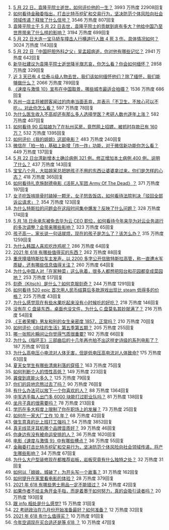 1. [5 月 22 日，袁隆平院士逝世，如何评价他的一生？](https://www.zhihu.com/question/460808291) 3993 万热度 22908回复
1. [如何看待金融委指出，打击比特币挖矿和交易行为，坚决防范个体风险向社会领域传递？释放了什么信号？](https://www.zhihu.com/question/460721703) 3546 万热度 807回复
1. [袁隆平院士于 5 月 22 日去世，袁隆平院士的贡献到底有多大？他给中国乃至世界带来了什么样的影响？](https://www.zhihu.com/question/460812976) 3194 万热度 699回复
1. [5 月 22 日大连一宝马轿车撞击人行横道行人致 4 死 3 伤，具体情况如何？](https://www.zhihu.com/question/460803059) 3024 万热度 1143回复
1. [5 月 22 日「中国肝胆外科之父」吴孟超病逝，你对他有哪些记忆？](https://www.zhihu.com/question/460817685) 2941 万热度 642回复
1. [新华社建议为袁隆平院士逝世降半旗志哀，你怎么看？你会如何缅怀？](https://www.zhihu.com/question/460853429) 2858 万热度 329回复
1. [近 3 天已有 4 位泰斗级人物去世，我们该如何缅怀他们？除了缅怀，我们能够做什么？](https://www.zhihu.com/question/460833743) 2066 万热度 789回复
1. [《速度与激情 10》宣布在中国取景，哪些城市最适合拍摄？](https://www.zhihu.com/question/459923679) 1536 万热度 686回复
1. [苏州一店主将被顾客闻过的肉串当面丢弃，并表示「不卫生，不放心可以不吃」，对此你怎么看？](https://www.zhihu.com/question/460604746) 597 万热度 78回复
1. [为什么医生收入不高却还有那么多人选择学医？考研人数也逐年上涨？](https://www.zhihu.com/question/459240182) 582 万热度 407回复
1. [如何看待 90 后姑娘为了在杭州买房，竟然网上招嫖，被抓时存款已有 160 万？](https://www.zhihu.com/question/460671555) 532 万热度 1395回复
1. [如何评价《我的姐姐》这部电影？](https://www.zhihu.com/question/453290146) 483 万热度 240回复
1. [微信在「拍一拍」基础上新增「炸一炸」功能，对于微信新功能你怎么看？](https://www.zhihu.com/question/460330878) 449 万热度 137回复
1. [5 月 22 日台湾新增本土确诊病例 321 例，修正增加本土病例 400 例，说明了什么？](https://www.zhihu.com/question/460819141) 437 万热度 143回复
1. [宝宝八个月，大姑姐家总把她孩子不用的东西让婆婆拿过来，你们是怎样的心态？](https://www.zhihu.com/question/460493652) 418 万热度 365回复
1. [如何看待扎克施耐德电影《活死人军团 Army Of The Dead》？](https://www.zhihu.com/question/460696355) 371 万热度 197回复
1. [女子吃饭啃排骨时磕掉一颗牙，女子怒告饭店，如何看待法院判决「驳回全部诉讼请求」？](https://www.zhihu.com/question/460584839) 354 万热度 123回复
1. [为什么特斯拉的问题会在这段时间集中爆发？反映了什么问题？](https://www.zhihu.com/question/460594922) 328 万热度 174回复
1. [5 月 18 日余承东被免去华为云 CEO 职位，如何看待今年来华为对云业务进行的多次调整？会带来哪些影响？](https://www.zhihu.com/question/460199755) 323 万热度 65回复
1. [孩子高一，家长说一句话就烦，现在的孩子是怎么了？该怎么办？](https://www.zhihu.com/question/446145871) 315 万热度 1259回复
1. [为什么韩国人喜欢吃炸鸡呢？](https://www.zhihu.com/question/22146758) 286 万热度 64回复
1. [2021 年 618 有哪些值得买的东西？](https://www.zhihu.com/question/456666788) 262 万热度 88回复
1. [重庆撞墙特斯拉车主发声，以 2200 多字公开信致特斯拉高管，称一直遭水军质疑，还有哪些信息值得关注？](https://www.zhihu.com/question/460684619) 260 万热度 64回复
1. [为什么中国人对「在家种菜」这么执着，很多人都想把阳台和花园都变成菜园地？](https://www.zhihu.com/question/460289845) 253 万热度 517回复
1. [刻奇（Kitsch）是什么？如何克服刻奇？](https://www.zhihu.com/question/27039705) 244 万热度 1291回复
1. [如何看待 520 epic 首次用人民币结算后多款游戏出现比 steam 低得多的价格？](https://www.zhihu.com/question/460584796) 225 万热度 43回复
1. [为什么感觉现在有些水果吃起来没有小时候吃的好吃？](https://www.zhihu.com/question/393480064) 218 万热度 146回复
1. [没有在 C 盘装东西，桌面也没文件，为什么 C 盘莫名其妙就满了？](https://www.zhihu.com/question/456677257) 216 万热度 54回复
1. [《王者荣耀》男友和别的女生亲密度 1857，正常吗？](https://www.zhihu.com/question/460112550) 210 万热度 70回复
1. [如何评价《向往的生活》第五季第五期？](https://www.zhihu.com/question/460535700) 205 万热度 255回复
1. [哪一张照片瞬间让你觉得气质很重要?](https://www.zhihu.com/question/297341335) 192 万热度 66回复
1. [为什么《指环王》三部曲后的十几年再也拍不出这样史诗级的系列电影了？](https://www.zhihu.com/question/381939834) 187 万热度 97回复
1. [为什么高电压小电流对人体无害，但是低电压高电流对人体致命?](https://www.zhihu.com/question/388159656) 175 万热度 63回复
1. [夏天女学生有哪些清爽利落的穿搭？](https://www.zhihu.com/question/395417374) 163 万热度 75回复
1. [如何判断个人的悟性高低？](https://www.zhihu.com/question/24123447) 149 万热度 223回复
1. [龚俊到底能火多久？](https://www.zhihu.com/question/456965858) 125 万热度 79回复
1. [你们的异地恋熬过去了吗？](https://www.zhihu.com/question/460329836) 90 万热度 76回复
1. [有什么办法可以放下一个你喜欢的人？](https://www.zhihu.com/question/423049471) 88 万热度 1364回复
1. [中军选手每人出门多 6000 块能打过职业队吗？](https://www.zhihu.com/question/459668976) 81 万热度 138回复
1. [坐月子真的很需要吗？](https://www.zhihu.com/question/430742837) 78 万热度 213回复
1. [学历在多大程度上限制了你在职场上的发展？](https://www.zhihu.com/question/460617091) 73 万热度 25回复
1. [如何在一家大厂工作 10 年？](https://www.zhihu.com/question/460106786) 68 万热度 42回复
1. [做生意真的比上班打工强吗？](https://www.zhihu.com/question/327874416) 54 万热度 3852回复
1. [真无线蓝牙耳机哪个品牌音质好？](https://www.zhihu.com/question/448219382) 39 万热度 46回复
1. [你身边有没有被命运安排的人？](https://www.zhihu.com/question/288026861) 36 万热度 1620回复
1. [电影《速度与激情 9》中有哪些槽点？](https://www.zhihu.com/question/460424382) 36 万热度 55回复
1. [金融委打击比特币挖矿和交易行为，坚决防范个体风险向社会领域传递，将产生哪些影响？](https://www.zhihu.com/question/460718389) 34 万热度 67回复
1. [为什么大户型装修现在都推荐岩板，岩板究竟有什么独特之处？](https://www.zhihu.com/question/453836267) 32 万热度 31回复
1. [如何以「娘娘，城破了」为开头写一个故事？](https://www.zhihu.com/question/455531791) 31 万热度 162回复
1. [如何提升在家里看电影的体验？](https://www.zhihu.com/question/22997019) 28 万热度 379回复
1. [2021 年 618 有哪些男士用品一定不能错过？](https://www.zhihu.com/question/457158249) 24 万热度 42回复
1. [如果作者不给主角开金手指，而是着墨于如何努力，真的会吸引读者吗？](https://www.zhihu.com/question/304134050) 20 万热度 193回复
1. [跟 infp 相处是什么感觉?](https://www.zhihu.com/question/333771420) 15 万热度 31回复
1. [22 考研政治在几月份开始准备最好？如何准备？](https://www.zhihu.com/question/460644315) 12 万热度 32回复
1. [2021 年 618 有什么值得买？](https://www.zhihu.com/question/456666024) 10 万热度 91回复
1. [今年空调现在买合适还是等 618 ？](https://www.zhihu.com/question/457239251) 10 万热度 47回复